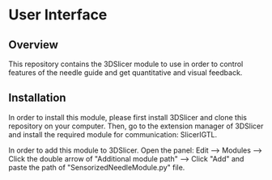 User Interface
===============

Overview
--------

This repository contains the 3DSlicer module to use in order to control features of the needle guide and get quantitative and visual feedback.

Installation <a name="installation"></a>
------------
In order to install this module, please first install 3DSlicer and clone this repository on your computer. 
Then, go to the extension manager of 3DSlicer and install the required module for communication: SlicerIGTL. 

In order to add this module to 3DSlicer. Open the panel: Edit --> Modules --> Click the double arrow of "Additional module path" --> Click "Add" and paste the path of "SensorizedNeedleModule.py" file.
